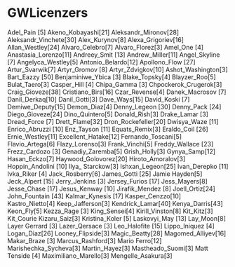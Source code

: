 # GWLicenzers
Adel_Pain [5]
Akeno_Kobayashi[21]
Aleksandr_Mironov[28]
Aleksandr_Vinchete[30]
Alex_Kurynov[8]
Alexa_Grigoriev[16]
Allan_Westley[24]
Alvaro_Celebro[7]
Alvaro_Florez[3]
Amel_One [4]
Anastasia_Lorenzo[11]
Andreey_Smit [13]
Andrew_Miller[11]
Angel_Skyline [7]
Angelyca_Westley[5]
Antonio_Belardo[12]
Apollono_Flow [27]
Artur_Svarwik[7]
Artyr_Gromov [8]
Artyr_Zdvigkov[10]
Ashot_Washington[3]
Bart_Eazzy [50]
Benjaminiwe_Ybica [3]
Blake_Topsky[4]
Blayzer_Roo[5]
Bulat_Taero[3]
Casper_Hill [4]
Chipa_Gamma [3]
Chpockerok_Crugerok[3]
Craig_Gioveze[38]
Cristiano_Birs[16]
Czar_Revense[4]
Danek_Macrosov [7]
Danil_Derkaq[10]
Danil_Gotti[3]
Dave_Ways[15]
David_Koski [7]
Demiwe_Deputy[15]
Demon_Diaz[4]
Denny_Legeon [30]
Denny_Pack [24]
Diego_Gioveze[24]
Dino_Quintero[5]
Donald_Rish[3]
Drake_Lamar [3]
Dread_Force [7]
Drett_Flame[32]
Dron_Rockefeller[20]
Dwisya_Waze [11]
Enrico_Abruzzi [10]
Enz_Tayson [11]
Equats_Remix[3]
Eraldo_Coil [26]
Ernie_Westley[11]
Excellent_Hatake[12]
Fernando_Toscani[5]
Flavio_Artega[6]
Flazy_Lorenso[3]
Frank_Vinchi[5]
Freddy_Wallace [23]
Frezz_Cardozo [3]
Genadiy_Zaremba[5]
Grish_Holly[3]
Gynya_Samp[12]
Hasan_Eckzo[7]
Haywood_Golovorez[20]
Hiroto_Amoralov[3]
Hoppin_Andolini [10]
Ilya_ Starckow[3]
Ishxan_Legeon[25]
Ivan_Derepko [11] 
Ivka_Riker [4]
Jack_Rosberry[6]
James_Gotti [25]
Jamie Hayden[5]
Jeck_Alpert [15]
Jerry_Jenkins [3]
Jersey_Furios [17]
Jess_Mayers[8]
Jesse_Chase [17]
Jesus_Kenway [10]
Jirafik_Mendez [8]
Joell_Ortiz[24]
John_Fountain [43]
Kalmar_Kynesis [17]
Kasper_Cenzzo[10]
Kastro_Nietto[4]
Keep_Jafferson[3]
Kendrick_Lamar[40]
Kenya_Darris[43]
Keon_Fly[5]
Kezza_Rage [3]
King_Sensei[4]
Kirill_Vinston[8]
Kit_Kitz[3] Kit_Courie
Kizaru_Saiz[3]
Kristina_Koler [5]
Laskovyi_May [13]
Lay_Moon[8]
Layer Gerrard [3]
Lazer_Qersace [3]
Leo_Halofite [15]
Lippo_Iniquez [4]
Logan_Diaz[26]
Looney_Flipside[3]
Magic_Beatty[28]
Magomed_Alliyev[16]
Makar_Braze [3]
Marcus_Rashford[3]
Mario Ferro[12]
Marishechka_Sycheva[3]
Martin_Hayez[3]
Mastheado_Suomi[3]
Matt Tenside [4]
Maximiliano_Marello[3]
Mengelle_Asakura[3]
